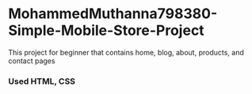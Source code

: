 # MohammedMuthanna798380-Simple-Mobile-Store-Project

This project for beginner that contains home, blog, about, products, and contact pages

### Used HTML, CSS
